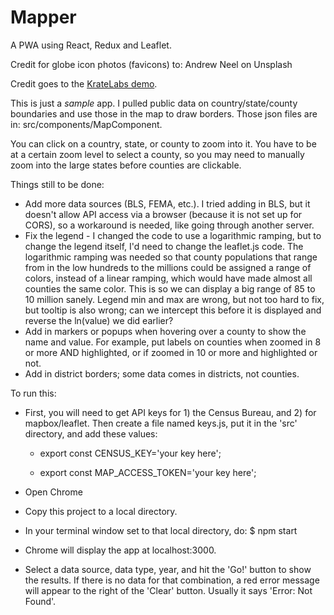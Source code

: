 # Mapper

A PWA using React, Redux and Leaflet.

Credit for globe icon photos (favicons) to:  Andrew Neel on Unsplash

Credit goes to the [KrateLabs demo](https://github.com/KrateLabs/KrateLabs-App).


This is just a *sample* app. I pulled public data on country/state/county boundaries and use those in the map to draw borders. Those json files are in: src/components/MapComponent.

You can click on a country, state, or county to zoom into it. You have to be at a certain zoom level to select a county, so you may need to manually zoom into the large states before counties are clickable.


Things still to be done:

* Add more data sources (BLS, FEMA, etc.). I tried adding in BLS, but it doesn't allow API access via a browser (because it is not set up for CORS), so a workaround is needed, like going through another server.
* Fix the legend - I changed the code to use a logarithmic ramping, but to change the legend itself, I'd need to change the leaflet.js code. The logarithmic ramping was needed so that county populations that range from in the low hundreds to the millions could be assigned a range of colors, instead of a linear ramping, which would have made almost all counties the same color. This is so we can display a big range of 85 to 10 million sanely. Legend min and max are wrong, but not too hard to fix, but tooltip is also wrong; can we intercept this before it is displayed and reverse the ln(value) we did earlier?
* Add in markers or popups when hovering over a county to show the name and value. For example, put labels on counties when zoomed in 8 or more AND highlighted, or if zoomed in 10 or more and highlighted or not.
* Add in district borders; some data comes in districts, not counties.

To run this:

* First, you will need to get API keys for 1) the Census Bureau, and 2) for mapbox/leaflet. Then create a file named keys.js, put it in the 'src' directory, and add these values:

  * export const CENSUS_KEY='your key here';

  * export const MAP_ACCESS_TOKEN='your key here';

* Open Chrome
* Copy this project to a local directory.
* In your terminal window set to that local directory, do:    $ npm start
* Chrome will display the app at localhost:3000.
* Select a data source, data type, year, and hit the 'Go!' button to show the results. If there is no data for that combination, a red error message will appear to the right of the 'Clear' button. Usually it says 'Error: Not Found'.
